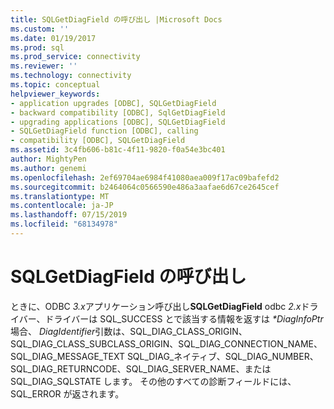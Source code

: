 ```yaml
---
title: SQLGetDiagField の呼び出し |Microsoft Docs
ms.custom: ''
ms.date: 01/19/2017
ms.prod: sql
ms.prod_service: connectivity
ms.reviewer: ''
ms.technology: connectivity
ms.topic: conceptual
helpviewer_keywords:
- application upgrades [ODBC], SQLGetDiagField
- backward compatibility [ODBC], SqlGetDiagField
- upgrading applications [ODBC], SQLGetDiagField
- SQLGetDiagField function [ODBC], calling
- compatibility [ODBC], SQLGetDiagField
ms.assetid: 3c4fb606-b81c-4f11-9820-f0a54e3bc401
author: MightyPen
ms.author: genemi
ms.openlocfilehash: 2ef69704ae6984f41080aea009f17ac09bafefd2
ms.sourcegitcommit: b2464064c0566590e486a3aafae6d67ce2645cef
ms.translationtype: MT
ms.contentlocale: ja-JP
ms.lasthandoff: 07/15/2019
ms.locfileid: "68134978"
---
```

# <a name="calling-sqlgetdiagfield"></a>SQLGetDiagField の呼び出し
ときに、ODBC *3.x*アプリケーション呼び出し**SQLGetDiagField** odbc *2.x*ドライバー、ドライバーは SQL_SUCCESS とで該当する情報を返すは *\*DiagInfoPtr*場合、 *DiagIdentifier*引数は、SQL_DIAG_CLASS_ORIGIN、SQL_DIAG_CLASS_SUBCLASS_ORIGIN、SQL_DIAG_CONNECTION_NAME、SQL_DIAG_MESSAGE_TEXT SQL_DIAG_ネイティブ、SQL_DIAG_NUMBER、SQL_DIAG_RETURNCODE、SQL_DIAG_SERVER_NAME、または SQL_DIAG_SQLSTATE します。 その他のすべての診断フィールドには、SQL_ERROR が返されます。
